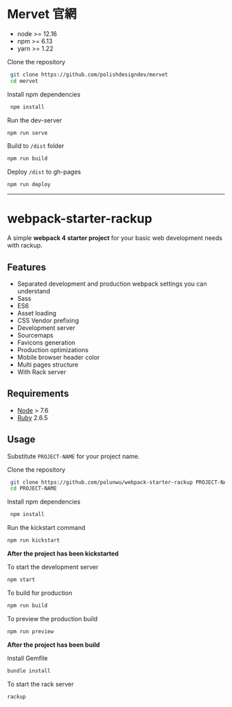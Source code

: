 # Mervet 官網

- node >= 12.16
- npm >= 6.13
- yarn >= 1.22

Clone the repository

```sh
 git clone https://github.com/polishdesigndev/mervet
 cd mervet
```

Install npm dependencies

```sh
 npm install
```

Run the dev-server

```sh
npm run serve
```

Build to `/dist` folder

```sh
npm run build
```

Deploy `/dist` to gh-pages

```sh
npm run deploy
```

---

# webpack-starter-rackup

A simple **webpack 4 starter project** for your basic web development needs with rackup.

## Features

- Separated development and production webpack settings you can understand
- Sass
- ES6
- Asset loading
- CSS Vendor prefixing
- Development server
- Sourcemaps
- Favicons generation
- Production optimizations
- Mobile browser header color
- Multi pages structure
- With Rack server

## Requirements

- [Node](https://nodejs.org) > 7.6
- [Ruby](https://www.ruby-lang.org/) 2.6.5

## Usage

Substitute `PROJECT-NAME` for your project name.

Clone the repository

```sh
 git clone https://github.com/polunwu/webpack-starter-rackup PROJECT-NAME
 cd PROJECT-NAME
```

Install npm dependencies

```sh
 npm install
```

Run the kickstart command

```sh
npm run kickstart
```

**After the project has been kickstarted**

To start the development server

```sh
npm start
```

To build for production

```sh
npm run build
```

To preview the production build

```sh
npm run preview
```

**After the project has been build**

Install Gemfile

```sh
bundle install
```

To start the rack server

```sh
rackup
```
